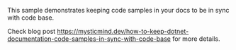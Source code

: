 This sample demonstrates keeping code samples in your docs to be in sync with code base.

Check blog post https://mysticmind.dev/how-to-keep-dotnet-documentation-code-samples-in-sync-with-code-base for more details.
